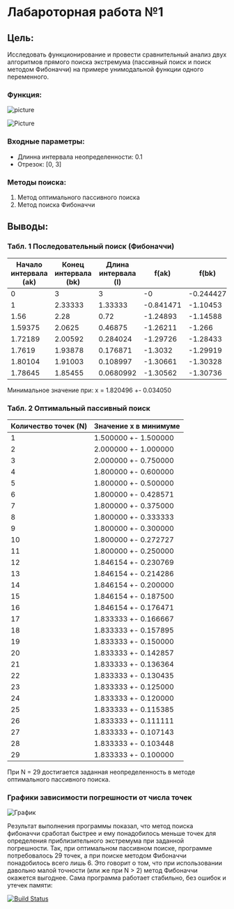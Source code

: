 # Лабароторная работа №1

## Цель:
 
Исследовать функционирование и провести сравнительный анализ двух алгоритмов 
прямого поиска экстремума (пассивный поиск и поиск методом Фибоначчи) на примере
унимодальной функции одного переменного.

### Функция:

![picture](https://quicklatex.com/cache3/4e/ql_d935562e3347a742652f910e1235124e_l3.png)

![Picture](https://i.screenshot.net/89z3xc4)

### Входные параметры:

- Длинна интервала неопределенности: 0.1
- Отрезок: [0, 3]

### Методы поиска:

1. Метод оптимального пассивного поиска
1. Метод поиска Фибоначчи

## Выводы:

### Табл. 1 Последовательный поиск (Фибоначчи)

Начало интервала (ak) | Конец интервала (bk) | Длина интервала (l) | f(ak) | f(bk)
-------- | -------- | -------- | -------- | --------
0 | 3 | 3 | -0 | -0.244427
1 | 2.33333 | 1.33333 | -0.841471 | -1.10453
1.56 | 2.28 | 0.72 | -1.24893 | -1.14588
1.59375 | 2.0625 | 0.46875 | -1.26211 | -1.266
1.72189 | 2.00592 | 0.284024 | -1.29726 | -1.28433
1.7619 | 1.93878 | 0.176871 | -1.3032 | -1.29919
1.80104 | 1.91003 | 0.108997 | -1.30661 | -1.30328
1.78645 | 1.85455 | 0.0680992 | -1.30562 | -1.30736

Минимальное значение при: x = 1.820496 +- 0.034050

### Табл. 2 Оптимальный пассивный поиск

Количество точек (N) | Значение x в минимуме
-------- | --------
1 | 1.500000 +- 1.500000
2 | 2.000000 +- 1.000000
3 | 2.000000 +- 0.750000
4 | 1.800000 +- 0.600000
5 | 1.800000 +- 0.500000
6 | 1.800000 +- 0.428571
7 | 1.800000 +- 0.375000
8 | 1.800000 +- 0.333333
9 | 1.800000 +- 0.300000
10 | 1.800000 +- 0.272727
11 | 1.800000 +- 0.250000
12 | 1.846154 +- 0.230769
13 | 1.846154 +- 0.214286
14 | 1.846154 +- 0.200000
15 | 1.846154 +- 0.187500
16 | 1.846154 +- 0.176471
17 | 1.833333 +- 0.166667
18 | 1.833333 +- 0.157895
19 | 1.833333 +- 0.150000
20 | 1.833333 +- 0.142857
21 | 1.833333 +- 0.136364
22 | 1.833333 +- 0.130435
23 | 1.833333 +- 0.125000
24 | 1.833333 +- 0.120000
25 | 1.833333 +- 0.115385
26 | 1.833333 +- 0.111111
27 | 1.833333 +- 0.107143
28 | 1.833333 +- 0.103448
29 | 1.833333 +- 0.100000

При N = 29 достигается заданная неопределенность в методе оптимального пассивного поиска.

### Графики зависимости погрешности от числа точек

![График](https://i.screenshot.net/llo1mud)

Результат выполнения программы показал, что метод поиска фибоначчи сработал
быстрее и ему понадобилось меньше точек для определения приблизительного экстремума при
заданной погрешности. Так, при оптимальном пассивном поиске, программе потребовалось 29 
точек, а при поиске методом Фибоначчи понадобилось всего лишь 6. Это говорит о том, что
при использовании давольно малой точности (или же при N > 2) метод Фибоначчи окажется
выгоднее. Сама программа работает стабильно, без ошибок и утечек памяти:

[![Build Status](https://travis-ci.com/OzoNeTT/TSiSA_01.svg?token=sV8byM9dvFxT9RH6zSKV&branch=master)](https://travis-ci.com/OzoNeTT/TSiSA_01)